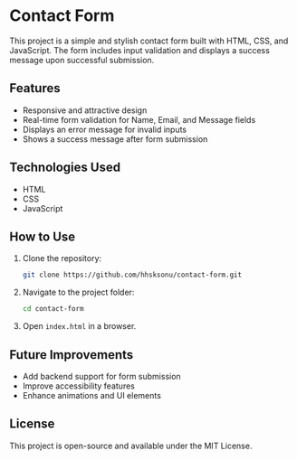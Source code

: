 # Contact Form

This project is a simple and stylish contact form built with HTML, CSS, and JavaScript. The form includes input validation and displays a success message upon successful submission.

## Features
- Responsive and attractive design
- Real-time form validation for Name, Email, and Message fields
- Displays an error message for invalid inputs
- Shows a success message after form submission

## Technologies Used
- HTML
- CSS
- JavaScript

## How to Use
1. Clone the repository:
   ```sh
   git clone https://github.com/hhsksonu/contact-form.git
   ```
2. Navigate to the project folder:
   ```sh
   cd contact-form
   ```
3. Open `index.html` in a browser.

## Future Improvements
- Add backend support for form submission
- Improve accessibility features
- Enhance animations and UI elements

## License
This project is open-source and available under the MIT License.

